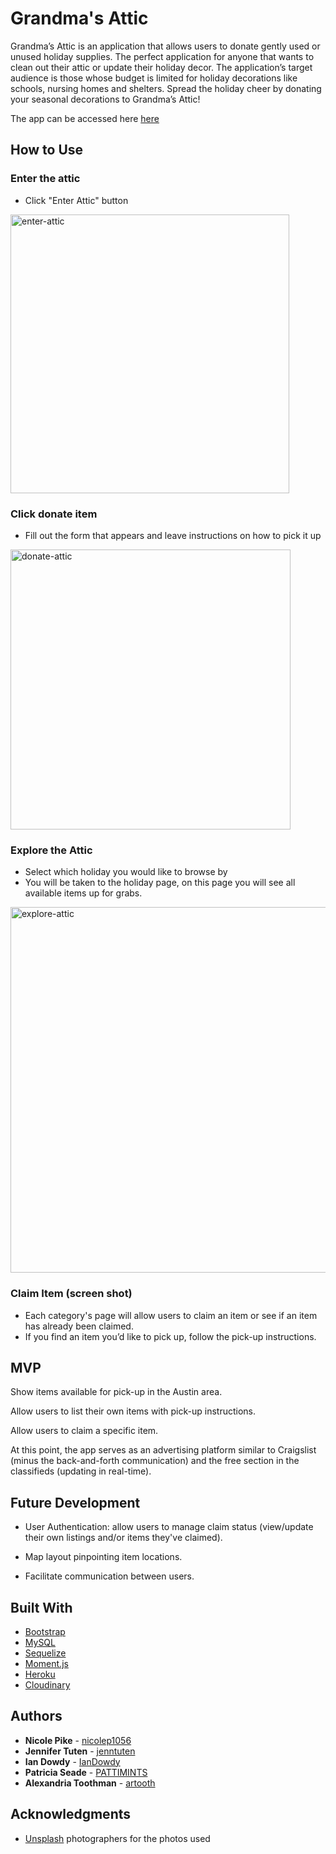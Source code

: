 # Grandma's Attic

Grandma’s Attic is an application that allows users to donate gently used or unused holiday supplies. The perfect application for anyone that wants to clean out their attic or update their holiday decor. The application’s target audience is those whose budget is limited for holiday decorations like schools, nursing homes and shelters. Spread the holiday cheer by donating your seasonal decorations to Grandma’s Attic!

The app can be accessed here [here](https://grandmasattic.herokuapp.com/) 

## How to Use

### Enter the attic 
* Click "Enter Attic" button

<img width="446" alt="enter-attic" src="https://user-images.githubusercontent.com/40549632/49323175-1ca00900-f4dd-11e8-8be1-2090fa0dd2fd.PNG">

### Click donate item 
* Fill out the form that appears and leave instructions on how to pick it up 


<img width="448" alt="donate-attic" src="https://user-images.githubusercontent.com/40549632/49323238-1bbba700-f4de-11e8-875a-45b192cc5471.PNG">



### Explore the Attic

* Select which holiday you would like to browse by 
* You will be taken to the holiday page, on this page you will see all available items up for grabs.

<img width="585" alt="explore-attic" src="https://user-images.githubusercontent.com/40549632/49323348-7570a100-f4df-11e8-9638-be65111f4be4.PNG">

### Claim Item (screen shot)
* Each category's page will allow users to claim an item or see if an item has already been claimed.
* If you find an item you’d like to pick up, follow the pick-up instructions.

## MVP

Show items available for pick-up in the Austin area.

Allow users to list their own items with pick-up instructions.

Allow users to claim a specific item.

At this point, the app serves as an advertising platform similar to Craigslist (minus the back-and-forth communication) and the free section in the classifieds (updating in real-time). 

## Future Development

* User Authentication: allow users to manage claim status (view/update their own listings and/or items they've claimed).

* Map layout pinpointing item locations.

* Facilitate communication between users.

## Built With

* [Bootstrap](https://getbootstrap.com/)
* [MySQL](https://www.mysql.com/)
* [Sequelize](http://docs.sequelizejs.com/)
* [Moment.js](https://momentjs.com/)
* [Heroku](https://www.heroku.com/)
* [Cloudinary](https://cloudinary.com/)

## Authors

* **Nicole Pike** - [nicolep1056](https://github.com/nicolep1056)
* **Jennifer Tuten** -  [jenntuten](https://github.com/jenntuten)
* **Ian Dowdy** - [IanDowdy](https://github.com/IanDowdy)
* **Patricia Seade** - [PATTIMINTS](https://github.com/PATTIMINTS)
* **Alexandria Toothman** - [artooth](https://github.com/artooth)

## Acknowledgments 

* [Unsplash](https://unsplash.com/) photographers for the photos used
